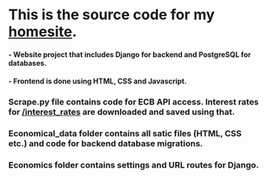 # This is the source code for my [homesite](https://rapasi.ddns.net/).
#### - Website project that includes Django for backend and PostgreSQL for databases. 
#### -  Frontend is done using HTML, CSS and Javascript. 

### Scrape.py file contains code for ECB API access. Interest rates for [/interest_rates](https://rapasi.ddns.net/rates/) are downloaded and saved using that. 
### Economical_data folder contains all satic files (HTML, CSS etc.) and code for backend database migrations. 
### Economics folder contains settings and URL routes for Django. 



